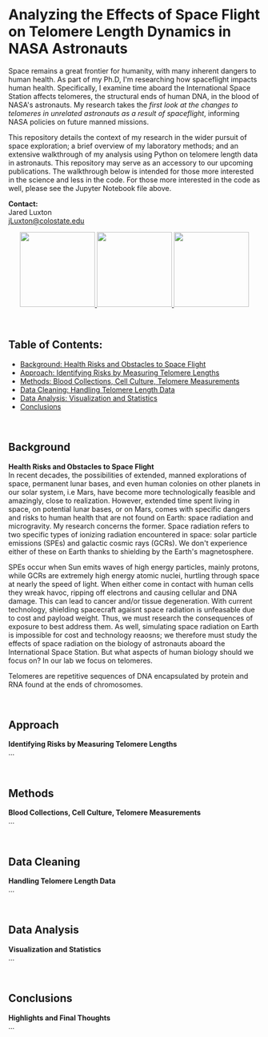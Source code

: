# Analyzing the Effects of Space Flight on Telomere Length Dynamics in NASA Astronauts
  
Space remains a great frontier for humanity, with many inherent dangers to human health. As part of my Ph.D, I'm researching how spaceflight impacts human health. Specifically, I examine time aboard the International Space Station affects telomeres, the structural ends of human DNA, in the blood of NASA's astronauts. My research takes the *first look at the changes to telomeres in unrelated astronauts as a result of spaceflight*, informing NASA policies on future manned missions.

This repository details the context of my research in the wider pursuit of space exploration; a brief overview of my laboratory methods; and an extensive walkthrough of my analysis using Python on telomere length data in astronauts. This repository may serve as an accessory to our upcoming publications. The walkthrough below is intended for those more interested in the science and less in the code. For those more interested in the code as well, please see the Jupyter Notebook file above. 

**Contact:**  
Jared Luxton  
jLuxton@colostate.edu

<p align="center">
<a href="url">
<img src="https://upload.wikimedia.org/wikipedia/commons/thumb/c/c3/Python-logo-notext.svg/200px-Python-logo-notext.svg.png" height="150"> 
<img src="https://cdn1.medicalnewstoday.com/content/images/articles/319/319971/space-explorer.jpg" height="150">
<img src="https://abm-website-assets.s3.amazonaws.com/rdmag.com/s3fs-public/embedded_image/2017/04/telomere-chromosome-stock.jpg" height="150">
</a>
</p>
&nbsp;
&nbsp;   

## Table of Contents:
* [Background: Health Risks and Obstacles to Space Flight](#background) 
* [Approach: Identifying Risks by Measuring Telomere Lengths](#approach)
* [Methods: Blood Collections, Cell Culture, Telomere Measurements](#methods)
* [Data Cleaning: Handling Telomere Length Data](#data-cleaning)
* [Data Analysis: Visualization and Statistics](#data-analysis)
* [Conclusions](#conclusions)

&nbsp;    

## Background 
**Health Risks and Obstacles to Space Flight**\
In recent decades, the possibilities of extended, manned explorations of space, permanent lunar bases, and even human colonies on other planets in our solar system, i.e Mars, have become more technologically feasible and amazingly, close to realization. However, extended time spent living in space, on potential lunar bases, or on Mars, comes with specific dangers and risks to human health that are not found on Earth: space radiation and microgravity. My research concerns the former. Space radiation refers to two specific types of ionizing radiation encountered in space: solar particle emissions (SPEs) and galactic cosmic rays (GCRs). We don't experience either of these on Earth thanks to shielding by the Earth's magnetosphere. 

SPEs occur when Sun emits waves of high energy particles, mainly protons, while GCRs are extremely high energy atomic nuclei, hurtling through space at nearly the speed of light. When either come in contact with human cells they wreak havoc, ripping off electrons and causing cellular and DNA damage. This can lead to cancer and/or tissue degeneration. With current technology, shielding spacecraft agaisnt space radiation is unfeasable due to cost and payload weight. Thus, we must research the consequences of exposure to best address them. As well, simulating space radiation on Earth is impossible for cost and technology reaosns; we therefore must study the effects of space radiation on the biology of astronauts aboard the International Space Station. But what aspects of human biology should we focus on? In our lab we focus on telomeres.

Telomeres are repetitive sequences of DNA encapsulated by protein and RNA found at the ends of chromosomes.

&nbsp; 

## Approach 
**Identifying Risks by Measuring Telomere Lengths**\
...

&nbsp; 

## Methods
**Blood Collections, Cell Culture, Telomere Measurements**\
...

&nbsp; 

## Data Cleaning 
**Handling Telomere Length Data**\
...

&nbsp; 

## Data Analysis
**Visualization and Statistics**\
...

&nbsp; 

## Conclusions
**Highlights and Final Thoughts**\
...

&nbsp; 
&nbsp; 
